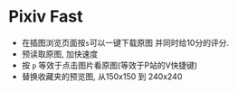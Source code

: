 Pixiv Fast
==========
- 在插图浏览页面按`s`可以一键下载原图 并同时给10分的评分.  
- 预读取原图, 加快速度  
- 按 `p` 等效于点击图片看原图(等效于P站的V快捷键)  
- 替换收藏夹的预览图, 从150x150 到 240x240




